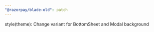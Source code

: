 ```yaml
---
"@razorpay/blade-old": patch
---
```


style(theme): Change variant for BottomSheet and Modal background
